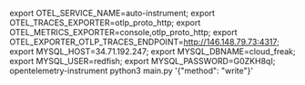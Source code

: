 export OTEL_SERVICE_NAME=auto-instrument;
export OTEL_TRACES_EXPORTER=otlp_proto_http;
export OTEL_METRICS_EXPORTER=console,otlp_proto_http;
export OTEL_EXPORTER_OTLP_TRACES_ENDPOINT=http://146.148.79.73:4317;
export MYSQL_HOST=34.71.192.247;
export MYSQL_DBNAME=cloud_freak;
export MYSQL_USER=redfish;
export MYSQL_PASSWORD=G0ZKH8qI;
opentelemetry-instrument python3 main.py '{"method": "write"}'